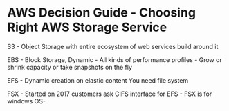 # AWS Decision Guide - Choosing Right AWS Storage Service

S3 - Object Storage with entire ecosystem of web services build around it

EBS - Block Storage, Dynamic - All kinds of performance profiles - Grow or shrink capacity or take snapshots on the fly

EFS - Dynamic creation on elastic content
You need file system

FSX - Started on 2017 customers ask CIFS interface for EFS - 
FSX is for windows OS- 
